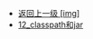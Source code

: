 - [返回上一级 [img]](后端/JavaNote/2_Java(书栈)/3_面对对象编程/1_面对对象基础/img/)
- [12_classpath和jar](后端/JavaNote/2_Java(书栈)/3_面对对象编程/1_面对对象基础/img/12_classpath和jar/)

